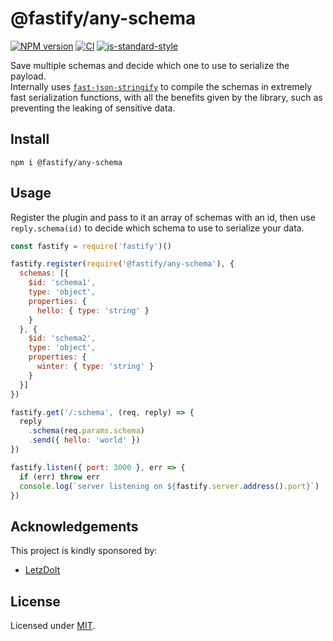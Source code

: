 # @fastify/any-schema

[![NPM version](https://img.shields.io/npm/v/@fastify/any-schema.svg?style=flat)](https://www.npmjs.com/package/@fastify/any-schema)
[![CI](https://github.com/fastify/any-schema-you-like/actions/workflows/ci.yml/badge.svg?branch=master)](https://github.com/fastify/any-schema-you-like/actions/workflows/ci.yml)
[![js-standard-style](https://img.shields.io/badge/code%20style-standard-brightgreen.svg?style=flat)](https://standardjs.com/)

Save multiple schemas and decide which one to use to serialize the payload.  
Internally uses [`fast-json-stringify`](https://github.com/fastify/fast-json-stringify) to compile the schemas in extremely fast serialization functions, with all the benefits given by the library, such as preventing the leaking of sensitive data.

## Install
```
npm i @fastify/any-schema
```
## Usage
Register the plugin and pass to it an array of schemas with an id, then use `reply.schema(id)` to decide which schema to use to serialize your data.
```js
const fastify = require('fastify')()

fastify.register(require('@fastify/any-schema'), {
  schemas: [{
    $id: 'schema1',
    type: 'object',
    properties: {
      hello: { type: 'string' }
    }
  }, {
    $id: 'schema2',
    type: 'object',
    properties: {
      winter: { type: 'string' }
    }
  }]
})

fastify.get('/:schema', (req, reply) => {
  reply
    .schema(req.params.schema)
    .send({ hello: 'world' })
})

fastify.listen({ port: 3000 }, err => {
  if (err) throw err
  console.log(`server listening on ${fastify.server.address().port}`)
})
```

## Acknowledgements

This project is kindly sponsored by:
- [LetzDoIt](https://www.letzdoitapp.com/)

## License

Licensed under [MIT](./LICENSE).
